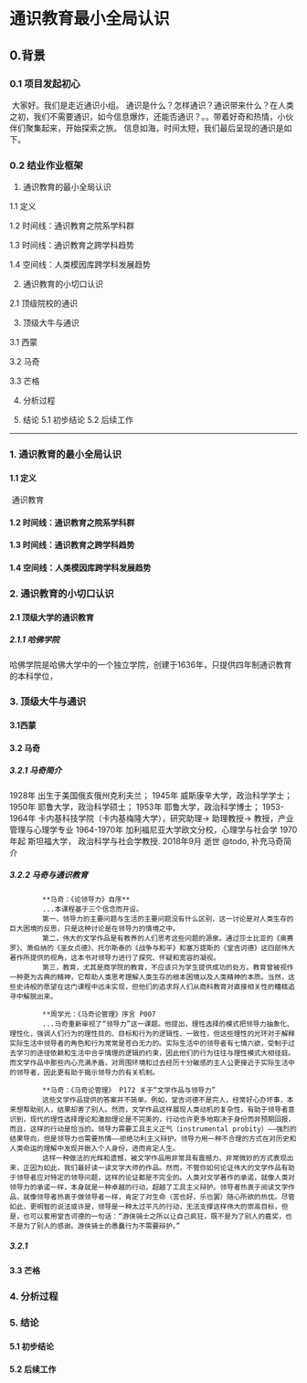 # 通识教育最小全局认识

## 0.背景

### 0.1 项目发起初心

​	大家好。我们是走近通识小组。
​	通识是什么？怎样通识？通识带来什么？在人类之初，我们不需要通识，如今信息爆炸，还能否通识？。。
​	带着好奇和热情，小伙伴们聚集起来，开始探索之旅。
​	信息如海，时间太短，我们最后呈现的通识是如下。

### 0.2 结业作业框架
1. 通识教育的最小全局认识

1.1 定义 

1.2 时间线：通识教育之院系学科群

1.3 时间线：通识教育之跨学科趋势

1.4 空间线：人类模因库跨学科发展趋势

2. 通识教育的小切口认识

2.1 顶级院校的通识

3. 顶级大牛与通识

3.1 西蒙

3.2 马奇

3.3 芒格

4. 分析过程

5. 结论
5.1 初步结论
5.2 后续工作

------

### 1. 通识教育的最小全局认识

#### 	1.1 定义	

​		通识教育

#### 	1.2 时间线：通识教育之院系学科群

#### 	1.3 时间线：通识教育之跨学科趋势

#### 	1.4 空间线：人类模因库跨学科发展趋势

### 2. 通识教育的小切口认识

#### 	2.1 顶级大学的通识教育

##### 		2.1.1 哈佛学院

​			哈佛学院是哈佛大学中的一个独立学院，创建于1636年，只提供四年制通识教育的本科学位，

### 3. 顶级大牛与通识

#### 	3.1西蒙	

#### 	3.2 马奇
##### 3.2.1 马奇简介
1928年 出生于美国俄亥俄州克利夫兰；
1945年 威斯康辛大学，政治科学学士；
1950年 耶鲁大学，政治科学硕士；
1953年 耶鲁大学，政治科学博士；
1953-1964年 卡内基科技学院（卡内基梅隆大学），研究助理-> 助理教授-> 教授，产业管理与心理学专业
1964-1970年 加利福尼亚大学欧文分校，心理学与社会学
1970年起 斯坦福大学， 政治科学与社会学教授.
2018年9月 逝世
@todo, 补充马奇简介

##### 3.2.2 马奇与通识教育
            **马奇：《论领导力》自序**
            ...本课程基于三个信念而开设。
            第一，领导力的主要问题与生活的主要问题没有什么区别，这一讨论是对人类生存的巨大困境的反思，只是这种讨论是在领导力的情境之中。
            第二，伟大的文学作品是有教养的人们思考这些问题的源泉。通过莎士比亚的《奥赛罗》、萧伯纳的《圣女贞德》、托尔斯泰的《战争与和平》和塞万提斯的《堂吉诃德》这四部伟大著作所提供的视角，这本书对领导力进行了探究、怀疑和宽容的凝视。
            第三，教育，尤其是商学院的教育，不应该只为学生提供成功的处方。教育曾被视作一种更为古典的精神，它帮助人类思考理解人类生存的根本困境以及人类精神的本质。当然，这些史诗般的愿望在这门课程中远未实现，但他们的追求将人们从商科教育对直接相关性的糟糕追寻中解脱出来。
            
            **周学光：《马奇论管理》序言 P007
            ...马奇重新审视了“领导力”这一课题。他提出，理性选择的模式把领导力抽象化、理性化，强调人们行为的理性目的、目标和行为的逻辑性、一致性，但这些理性的光环对于解释实际生活中领导者的角色和行为常常是苍白无力的。实际生活中的领导者有七情六欲，受制于过去学习的途径依赖和生活中合乎情理的逻辑的约束，因此他们的行为往往与理性模式大相径庭。而文学作品中那些内心充满矛盾，对周围环境和过去经历十分敏感的主人公更接近于实际生活中的领导者，因此更有助于揭示领导力的有关机制。
            
            **马奇：《马奇论管理》 P172 关于“文学作品与领导力”
            这些文学作品提供的答案并不简单。例如，堂吉诃德不是完人，经常好心办坏事，本来想帮助别人，结果却害了别人。然而，文学作品这样展现人类动机的复杂性，有助于领导者意识到，现代的理性选择理论和激励理论是不完美的，行动也许更多地取决于身份而非预期回报，而且，这样的行动是恰当的。领导力需要工具主义正气（instrumental probity）——强烈的结果导向，但是领导力也需要热情——拒绝功利主义辩护。领导力用一种不合理的方式在对历史和人类命运的理解中发现并嵌入个人身份，进而肯定人生。
            这样一种做法的光辉和遗憾，被文学作品用非常具有震撼力、非常微妙的方式表现出来，正因为如此，我们最好读一读文学大师的作品。然而，不管你如何论证伟大的文学作品有助于领导者应对特定的领导问题，这样的论证都是不完全的。人类对文学著作的承诺，就像人类对领导力的承诺一样，本身就是一种卓越的行动，超越了工具主义辩护。领导者热衷于阅读文学作品，就像领导者热衷于做领导者一样，肯定了对生命（苦也好，乐也罢）随心所欲的热忱。尽管如此，更明智的说法或许是，领导是一种太过平凡的行动，无法支撑这样伟大的崇高目标，但是，也可以套用堂吉诃德的一句话：“游侠骑士之所以让自己疯狂，既不是为了别人的嘉奖，也不是为了别人的感谢。游侠骑士的愚蠢行为不需要辩护。”
            
            
##### 3.2.1
#### 	3.3 芒格

### 4. 分析过程

### 5. 结论

#### 	5.1 初步结论	

#### 	5.2 后续工作
